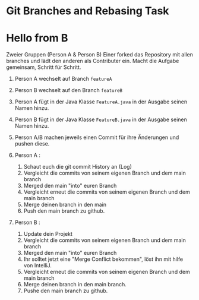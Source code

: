 # Git Branches and Rebasing Task
# Hello from B

Zweier Gruppen (Person A & Person B)
Einer forked das Repository mit allen branches und lädt den anderen als Contributer ein.
Macht die Aufgabe gemeinsam, Schritt für Schritt.

1. Person A wechselt auf Branch ```featureA```
2. Person B wechselt auf den Branch ```featureB```
3. Person A fügt in der Java Klasse ```FeatureA.java``` in der Ausgabe seinen Namen hinzu.
4. Person B fügt in der Java Klasse ```FeatureB.java``` in der Ausgabe seinen Namen hinzu.
5. Person A/B machen jeweils einen Commit für ihre Änderungen und pushen diese.
6. Person A :
   1. Schaut euch die git commit History an (Log)
   1. Vergleicht die commits von seinem eigenen Branch und dem main branch
   1. Merged den main "into" euren Branch
   1. Vergleicht erneut die commits von seinem eigenen Branch und dem main branch
   1. Merge deinen branch in den main
   1. Push den main branch zu github.


7. Person B :
   1. Update dein Projekt
   1. Vergleicht die commits von seinem eigenen Branch und dem main branch
   1. Merged den main "into" euren Branch
   1. Ihr solltet jetzt eine "Merge Conflict bekommen", löst ihn mit hilfe von IntelliJ.
   1. Vergleicht erneut die commits von seinem eigenen Branch und dem main branch
   1. Merge deinen branch in den main branch.
   1. Pushe den main branch zu github.
   
